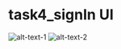 # task4_signIn UI


![alt-text-1](https://user-images.githubusercontent.com/61213263/142739862-4aeceb28-f358-4e43-af7f-e63174d2125b.jpg)                                                               ![alt-text-2](https://user-images.githubusercontent.com/61213263/142740204-55a6b7f1-f3fe-4921-a4bb-080a9a4c5099.jpg)

